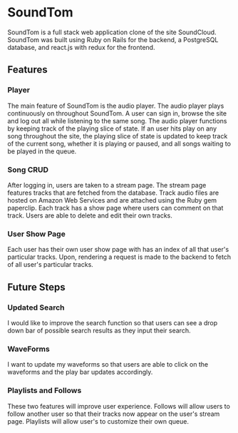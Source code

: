 # SoundTom

SoundTom is a full stack web application clone of the site SoundCloud. SoundTom was built using Ruby on Rails for the backend, a PostgreSQL database, and react.js with redux for the frontend.

## Features

### Player

The main feature of SoundTom is the audio player. The audio player plays continuously on throughout SoundTom. A user can sign in, browse the site and log out all while listening to the same song. The audio player functions by keeping track of the playing slice of state. If an user hits play on any song throughout the site, the playing slice of state is updated to keep track of the current song, whether it is playing or paused, and all songs waiting to be played in the queue.

### Song CRUD

After logging in, users are taken to a stream page. The stream page features tracks that are fetched from the database. Track audio files are hosted on Amazon Web Services and are attached using the Ruby gem paperclip. Each track has a show page where users can comment on that track. Users are able to delete and edit their own tracks.

### User Show Page

 Each user has their own user show page with has an index of all that user's particular tracks. Upon, rendering a request is made to the backend to fetch of all user's particular tracks.   

## Future Steps  

### Updated Search

I would like to improve the search function so that users can see a drop down bar of possible search results as they input their search.

### WaveForms

I want to update my waveforms so that users are able to click on the waveforms and the play bar updates accordingly.

### Playlists and Follows

These two features will improve user experience. Follows will allow users to follow another user so that their tracks now appear on the user's stream page. Playlists will allow user's to customize their own queue.  
